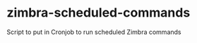 zimbra-scheduled-commands
=========================

Script to put in Cronjob to run scheduled Zimbra commands